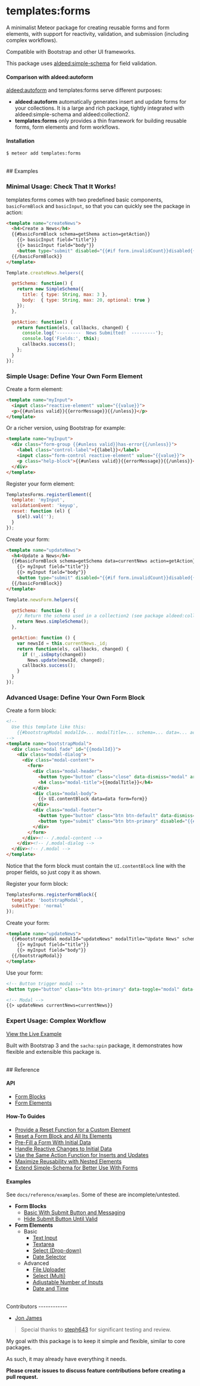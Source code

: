 # templates:forms

A minimalist Meteor package for creating reusable forms and form elements, with support for
reactivity, validation, and submission (including complex workflows).

Compatible with Bootstrap and other UI frameworks.

This package uses [aldeed:simple-schema](https://github.com/aldeed/meteor-simple-schema) for field validation.

#### Comparison with aldeed:autoform

[aldeed:autoform](https://github.com/aldeed/meteor-autoform) and templates:forms serve different purposes:
- **aldeed:autoform** automatically generates insert and update forms for your collections.
It is a large and rich package, tightly integrated with aldeed:simple-schema and aldeed:collection2.
- **templates:forms** only provides a thin framework for building reusable forms, form elements and form workflows.

#### Installation

```sh
$ meteor add templates:forms
```

<br />
## Examples

### Minimal Usage: Check That It Works!

templates:forms comes with two predefined basic components, `basicFormBlock` and  `basicInput`, so that you can quickly see the package in action:

```html
<template name="createNews">
  <h4>Create a News</h4>
  {{#basicFormBlock schema=getShema action=getAction}}
    {{> basicInput field="title"}}
    {{> basicInput field="body"}}
    <button type="submit" disabled="{{#if form.invalidCount}}disabled{{/if}}">Submit</button>
  {{/basicFormBlock}}
</template>
```
```javascript
Template.createNews.helpers({

  getSchema: function() {
    return new SimpleSchema({
      title: { type: String, max: 3 },
      body:  { type: String, max: 20, optional: true }
    });
  },

  getAction: function() {
    return function(els, callbacks, changed) {
      console.log('---------  News Submitted!  ---------');
      console.log('Fields:', this);
      callbacks.success();
    };
  }
});
```

### Simple Usage: Define Your Own Form Element

Create a form element:

```html
<template name="myInput">
  <input class="reactive-element" value="{{value}}">
  <p>{{#unless valid}}{{errorMessage}}{{/unless}}</p>
</template>
```

Or a richer version, using Bootstrap for example:

```html
<template name="myInput">
  <div class="form-group {{#unless valid}}has-error{{/unless}}">
    <label class="control-label">{{label}}</label>
    <input class="form-control reactive-element" value="{{value}}">
    <p class="help-block">{{#unless valid}}{{errorMessage}}{{/unless}}</p>
  </div>
</template>
```

Register your form element:
```javascript
TemplatesForms.registerElement({
  template: 'myInput',
  validationEvent: 'keyup',
  reset: function (el) {
    $(el).val('');
  }
});
```

Create your form:
```html
<template name="updateNews">
  <h4>Update a News</h4>
  {{#basicFormBlock schema=getSchema data=currentNews action=getAction}}
    {{> myInput field="title"}}
    {{> myInput field="body"}}
    <button type="submit" disabled="{{#if form.invalidCount}}disabled{{/if}}">Submit</button>
  {{/basicFormBlock}}
</template>
```

```javascript
Template.newsForm.helpers({

  getSchema: function () {
    // Return the schema used in a collection2 (see package aldeed:collection2)
    return News.simpleSchema();
  },

  getAction: function () {
    var newsId = this.currentNews._id;
    return function(els, callbacks, changed) {
      if (!_.isEmpty(changed))
        News.update(newsId, changed);
      callbacks.success();
    }
  }
});
```

### Advanced Usage: Define Your Own Form Block

Create a form block:
```html
<!--
  Use this template like this:
    {{#bootstrapModal modalId=... modalTitle=... schema=... data=... action=...}}
-->
<template name="bootstrapModal">
  <div class="modal fade" id="{{modalId}}">
    <div class="modal-dialog">
      <div class="modal-content">
        <form>
          <div class="modal-header">
            <button type="button" class="close" data-dismiss="modal" aria-label="Close"><span aria-hidden="true">&times;</span></button>
            <h4 class="modal-title">{{modalTitle}}</h4>
          </div>
          <div class="modal-body">
            {{> UI.contentBlock data=data form=form}}
          </div>
          <div class="modal-footer">
            <button type="button" class="btn btn-default" data-dismiss="modal">Cancel</button>
            <button type="submit" class="btn btn-primary" disabled="{{#if invalidCount}}disabled{{/if}}">Save</button>
          </div>
        </form>
      </div><!-- /.modal-content -->
    </div><!-- /.modal-dialog -->
  </div><!-- /.modal -->
</template>
```
Notice that the form block must contain the `UI.contentBlock` line with the proper fields, so just copy it as shown.

Register your form block:
```javascript
TemplatesForms.registerFormBlock({
  template: 'bootstrapModal',
  submitType: 'normal'
});
```

Create your form:
```html
<template name="updateNews">
  {{#bootstrapModal modalId="updateNews" modalTitle="Update News" schema=getShema data=currentNews action=getAction}}
    {{> myInput field="title"}}
    {{> myInput field="body"}}
  {{/bootstrapModal}}
</template>
```

Use your form:
```html
<!-- Button trigger modal -->
<button type="button" class="btn btn-primary" data-toggle="modal" data-target="#updateNews">Update</button>

<!-- Modal -->
{{> updateNews currentNews=currentNews}}
```

### Expert Usage: Complex Workflow

[View the Live Example](http://forms-example.meteor.com/)

Built with Bootstrap 3 and the `sacha:spin` package, it demonstrates how flexible and extensible this package is.

<br />
## Reference

#### API

- [Form Blocks](docs/reference/api/FormBlocks.md)
- [Form Elements](docs/reference/api/FormElements.md)

#### How-To Guides

- [Provide a Reset Function for a Custom Element](docs/reference/how-to/provide-a-reset-function-for-a-custom-element.md)
- [Reset a Form Block and All Its Elements](docs/reference/how-to/reset-a-form-block-and-all-its-elements.md)
- [Pre-Fill a Form With Initial Data](docs/reference/how-to/pre-fill-a-form-with-initial-data.md)
- [Handle Reactive Changes to Initial Data](docs/reference/how-to/handle-reactive-changes-to-initial-data.md)
- [Use the Same Action Function for Inserts and Updates](docs/reference/how-to/use-the-same-action-function-for-inserts-and-updates.md)
- [Maximize Reusability with Nested Elements](docs/reference/how-to/maximize-reusability-with-nested-elements.md)
- [Extend Simple-Schema for Better Use With Forms](docs/reference/how-to/extend-simple-schema-for-better-use-with-forms.md)

#### Examples

See `docs/reference/examples`. Some of these are incomplete/untested.

- **Form Blocks**
  - [Basic With Submit Button and Messaging](docs/reference/examples/form-blocks/basic-with-submit-button-and-messaging.md)
  - [Hide Submit Button Until Valid](docs/reference/examples/form-blocks/hide-submit-button-until-valid.md)
- **Form Elements**
  - Basic
    - [Text Input](docs/reference/examples/form-elements/basic/TextInput.md)
    - [Textarea](docs/reference/examples/form-elements/basic/Textarea.md)
    - [Select (Drop-down)](docs/reference/examples/form-elements/basic/Select.md)
    - [Date Selector](docs/reference/examples/form-elements/basic/DateSelector.md)
  - Advanced
    - [File Uploader](docs/reference/examples/form-elements/advanced/FileUploader.md)
    - [Select (Multi)](docs/reference/examples/form-elements/advanced/MultiSelect.md)
    - [Adjustable Number of Inputs](docs/reference/examples/form-elements/advanced/AdjustableNumberOfInputs.md)
    - [Date and Time](docs/reference/examples/form-elements/advanced/DateAndTime.md)

<br />
Contributors
------------

* [Jon James](http://github.com/jonjamz)

> Special thanks to [steph643](https://github.com/steph643) for significant testing and review.

My goal with this package is to keep it simple and flexible, similar to core packages.

As such, it may already have everything it needs.

**Please create issues to discuss feature contributions before creating a pull request.**
